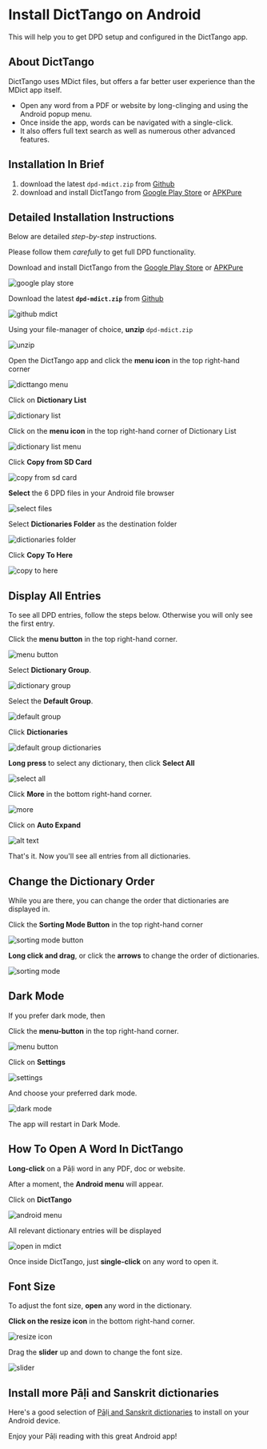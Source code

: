 # Install DictTango on Android

This will help you to get DPD setup and configured in the DictTango app.

## About DictTango

DictTango uses MDict files, but offers a far better user experience than the MDict app itself.
- Open any word from a PDF or website by long-clinging and using the Android popup menu.
- Once inside the app, words can be navigated with a single-click.
- It also offers full text search as well as numerous other advanced features.

## Installation In Brief

1. download the latest `dpd-mdict.zip` from [Github](https://github.com/digitalpalidictionary/digitalpalidictionary/releases)
2. download and install DictTango from [Google Play Store](https://play.google.com/store/apps/details?id=cn.jimex.dict&pcampaignid=web_shareS) or [APKPure](https://m.apkpure.com/dicttango/cn.jimex.dict)

## Detailed Installation Instructions

Below are detailed *step-by-step* instructions. 

Please follow them *carefully* to get full DPD functionality. 

Download and install DictTango from the [Google Play Store](https://play.google.com/store/apps/details?id=cn.jimex.dict&pcampaignid=web_share) or [APKPure](https://m.apkpure.com/dicttango/cn.jimex.dict)


![google play store](pics/dicttango2/play_store.jpg)

Download the latest **`dpd-mdict.zip`** from [Github](https://github.com/digitalpalidictionary/digitalpalidictionary/releases)

![github mdict](pics/dicttango2/0_github.png)

Using your file-manager of choice, **unzip** `dpd-mdict.zip`

![unzip](pics/dicttango2/2_extract.jpg)

Open the DictTango app and click the **menu icon** in the top right-hand corner

![dicttango menu](pics/dicttango2/4_menu.jpg)

Click on **Dictionary List**

![dictionary list](pics/dicttango2/5_dictionary_list.jpg)

Click on the **menu icon** in the top right-hand corner of Dictionary List

![dictionary list menu](pics/dicttango2/6_dictionary_list_menu.jpg)

Click **Copy from SD Card**

![copy from sd card](pics/dicttango2/7_copy_from_sd_card.jpg)

**Select** the 6 DPD files in your Android file browser

![select files](pics/dicttango2/8_select.jpg)

Select **Dictionaries Folder** as the destination folder

![dictionaries folder](pics/dicttango2/9_dictionaries_folder.jpg)

Click **Copy To Here**

![copy to here](pics/dicttango2/10_copy_here.jpg)


## Display All Entries

To see all DPD entries, follow the steps below. Otherwise you will only see the first entry.

Click the **menu button** in the top right-hand corner.

![menu button](pics/dicttango2/4_menu.jpg)

Select **Dictionary Group**.

![dictionary group](pics/dicttango2/dictionary_group.jpg)

Select the **Default Group**.

![default group](pics/dicttango2/default_group.jpg)

Click **Dictionaries**

![default group dictionaries](pics/dicttango2/default_group_dictionaries.jpg)

**Long press** to select any dictionary, then click **Select All**

![select all](pics/dicttango2/default_group_select_all.jpg)

Click **More** in the bottom right-hand corner.

![more](pics/dicttango2/default_group_more.jpg)

Click on **Auto Expand**

![alt text](pics/dicttango2/dictionary_group_auto_expand.jpg)

That's it. Now you'll see all entries from all dictionaries. 


## Change the Dictionary Order

While you are there, you can change the order that dictionaries are displayed in.

Click the **Sorting Mode Button** in the top right-hand corner

![sorting mode button](pics/dicttango2/sorting_mode_button.jpg)

**Long click and drag**, or click the **arrows** to change the order of dictionaries.

![sorting mode](pics/dicttango2/sorting_mode.jpg)


## Dark Mode

If you prefer dark mode, then

Click the **menu-button** in the top right-hand corner.

![menu button](pics/dicttango2/4_menu.jpg)  

Click on **Settings**

![settings](pics/dicttango2/settings.jpg)

And choose your preferred dark mode.

![dark mode](pics/dicttango2/dark_mode.jpg)

The app will restart in Dark Mode.



## How To Open A Word In DictTango

**Long-click** on a Pāḷi word in any PDF, doc or website.

After a moment, the **Android menu** will appear.

Click on **DictTango**

![android menu](pics/dicttango2/android_menu.jpg)

All relevant dictionary entries will be displayed

![open in mdict](pics/dicttango2/android_opened.jpg)

Once inside DictTango, just **single-click** on any word to open it. 


## Font Size

To adjust the font size, **open** any word in the dictionary.

**Click on the resize icon** in the bottom right-hand corner.

![resize icon](pics/dicttango2/resize.jpg)

Drag the **slider** up and down to change the font size.

![slider](pics/dicttango2/slider.jpg)


## Install more Pāḷi and Sanskrit dictionaries

Here's a good selection of [Pāḷi and Sanskrit dictionaries](https://github.com/digitalpalidictionary/dpd-db/tree/main/exporter/other_dictionaries) to install on your Android device.


Enjoy your Pāḷi reading with this great Android app!